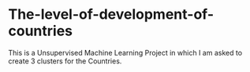 # The-level-of-development-of-countries
This is a Unsupervised Machine Learning Project in which I am asked to create 3 clusters for the Countries.
